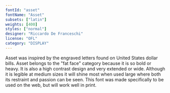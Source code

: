 ```yaml
---
fontId: "asset"
fontName: "Asset"
subsets: ["latin"]
weights: [400]
styles: ["normal"]
designer: "Riccardo De Franceschi"
license: "OFL"
category: "DISPLAY"
---
```


<p>
Asset was inspired by the engraved letters found on United States dollar bills. 
Asset belongs to the "fat face" category because it is so bold or heavy. 
It is also a high contrast design and very extended or wide. 
Although it is legible at medium sizes it will shine most when used large where both its restraint and passion can be seen. 
This font was made specifically to be used on the web, but will work well in print.
</p>
